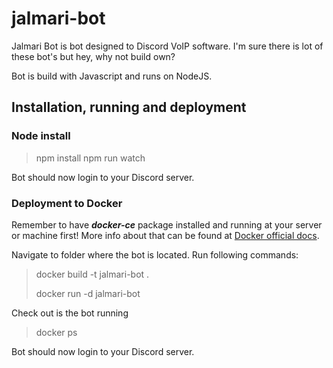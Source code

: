 # jalmari-bot


Jalmari Bot is bot designed to Discord VoIP software. I'm sure there is lot of these bot's but hey, why not build own?


Bot is build with Javascript and runs on NodeJS.

## Installation, running and deployment
### Node install
> npm install
> npm run watch

Bot should now login to your Discord server.

### Deployment to Docker
Remember to have ***docker-ce*** package installed and running at your server or machine first! More info about that can be found at [Docker official docs](https://docs.docker.com/install/).

Navigate to folder where the bot is located.
Run following commands:
> docker build -t jalmari-bot .
>
> docker run -d jalmari-bot

Check out is the bot running
> docker ps

Bot should now login to your Discord server.